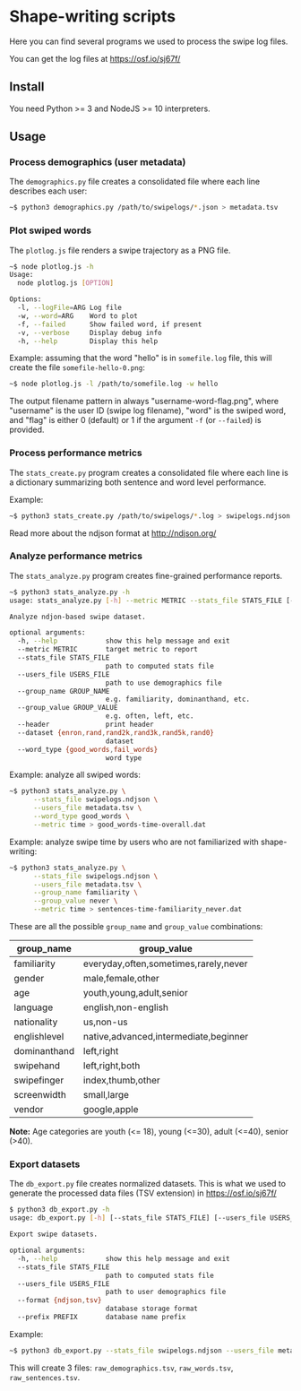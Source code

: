 # Shape-writing scripts

Here you can find several programs we used to process the swipe log files.

You can get the log files at https://osf.io/sj67f/

## Install

You need Python >= 3 and NodeJS >= 10 interpreters.

## Usage

### Process demographics (user metadata)

The `demographics.py` file creates a consolidated file where each line describes each user:
```sh
~$ python3 demographics.py /path/to/swipelogs/*.json > metadata.tsv
```

### Plot swiped words

The `plotlog.js` file renders a swipe trajectory as a PNG file.

```sh
~$ node plotlog.js -h
Usage:
  node plotlog.js [OPTION]

Options:
  -l, --logFile=ARG Log file
  -w, --word=ARG    Word to plot
  -f, --failed      Show failed word, if present
  -v, --verbose     Display debug info
  -h, --help        Display this help
```

Example: assuming that the word "hello" is in `somefile.log` file,
this will create the file `somefile-hello-0.png`:
```sh
~$ node plotlog.js -l /path/to/somefile.log -w hello
```

The output filename pattern in always "username-word-flag.png", where "username" is the user ID (swipe log filename), "word" is the swiped word, and "flag" is either 0 (default) or 1 if the argument `-f` (or `--failed`) is provided.

### Process performance metrics

The `stats_create.py` program creates a consolidated file where each line is a dictionary summarizing both sentence and word level performance.

Example:
```sh
~$ python3 stats_create.py /path/to/swipelogs/*.log > swipelogs.ndjson
```

Read more about the ndjson format at http://ndjson.org/

### Analyze performance metrics

The `stats_analyze.py` program creates fine-grained performance reports.

```sh
~$ python3 stats_analyze.py -h
usage: stats_analyze.py [-h] --metric METRIC --stats_file STATS_FILE [--users_file USERS_FILE] [--group_name GROUP_NAME] [--group_value GROUP_VALUE] [--header] [--dataset {enron,rand,rand2k,rand3k,rand5k,rand0}] [--word_type {good_words,fail_words}]

Analyze ndjon-based swipe dataset.

optional arguments:
  -h, --help            show this help message and exit
  --metric METRIC       target metric to report
  --stats_file STATS_FILE
                        path to computed stats file
  --users_file USERS_FILE
                        path to use demographics file
  --group_name GROUP_NAME
                        e.g. familiarity, dominanthand, etc.
  --group_value GROUP_VALUE
                        e.g. often, left, etc.
  --header              print header
  --dataset {enron,rand,rand2k,rand3k,rand5k,rand0}
                        dataset
  --word_type {good_words,fail_words}
                        word type
```

Example: analyze all swiped words:
```sh
~$ python3 stats_analyze.py \
      --stats_file swipelogs.ndjson \
      --users_file metadata.tsv \
      --word_type good_words \
      --metric time > good_words-time-overall.dat
```

Example: analyze swipe time by users who are not familiarized with shape-writing:
```sh
~$ python3 stats_analyze.py \
      --stats_file swipelogs.ndjson \
      --users_file metadata.tsv \
      --group_name familiarity \
      --group_value never \
      --metric time > sentences-time-familiarity_never.dat
```

These are all the possible `group_name` and `group_value` combinations:

| group_name   | group_value                           |
|---           |---                                    |
| familiarity  | everyday,often,sometimes,rarely,never |
| gender       | male,female,other                     |
| age          | youth,young,adult,senior              |
| language     | english,non-english                   |
| nationality  | us,non-us                             |
| englishlevel | native,advanced,intermediate,beginner |
| dominanthand | left,right                            |
| swipehand    | left,right,both                       |
| swipefinger  | index,thumb,other                     |
| screenwidth  | small,large                           |
| vendor       | google,apple                          |

**Note:** Age categories are youth (<= 18), young (<=30), adult (<=40), senior (>40).

### Export datasets

The `db_export.py` file creates normalized datasets.
This is what we used to generate the processed data files (TSV extension) in https://osf.io/sj67f/

```sh
$ python3 db_export.py -h
usage: db_export.py [-h] [--stats_file STATS_FILE] [--users_file USERS_FILE] [--format {ndjson,tsv}] [--prefix PREFIX]

Export swipe datasets.

optional arguments:
  -h, --help            show this help message and exit
  --stats_file STATS_FILE
                        path to computed stats file
  --users_file USERS_FILE
                        path to user demographics file
  --format {ndjson,tsv}
                        database storage format
  --prefix PREFIX       database name prefix
```

Example:
```sh
~$ python3 db_export.py --stats_file swipelogs.ndjson --users_file metadata.tsv --prefix raw_
```
This will create 3 files: `raw_demographics.tsv`, `raw_words.tsv`, `raw_sentences.tsv`.
